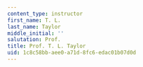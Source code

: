```yaml
---
content_type: instructor
first_name: T. L.
last_name: Taylor
middle_initial: ''
salutation: Prof.
title: Prof. T. L. Taylor
uid: 1c8c58bb-aee0-a71d-8fc6-edac01b07d0d
---
```

